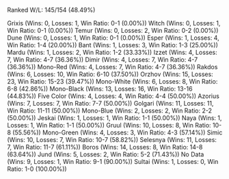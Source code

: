 Ranked W/L: 145/154 (48.49%)

Grixis (Wins: 0, Losses: 1, Win Ratio: 0-1 (0.00%))
Witch (Wins: 0, Losses: 1, Win Ratio: 0-1 (0.00%))
Temur (Wins: 0, Losses: 2, Win Ratio: 0-2 (0.00%))
Dune (Wins: 0, Losses: 1, Win Ratio: 0-1 (0.00%))
Esper (Wins: 1, Losses: 4, Win Ratio: 1-4 (20.00%))
Bant (Wins: 1, Losses: 3, Win Ratio: 1-3 (25.00%))
Mardu (Wins: 1, Losses: 2, Win Ratio: 1-2 (33.33%))
Izzet (Wins: 4, Losses: 7, Win Ratio: 4-7 (36.36%))
Dimir (Wins: 4, Losses: 7, Win Ratio: 4-7 (36.36%))
Mono-Red (Wins: 4, Losses: 7, Win Ratio: 4-7 (36.36%))
Rakdos (Wins: 6, Losses: 10, Win Ratio: 6-10 (37.50%))
Orzhov (Wins: 15, Losses: 23, Win Ratio: 15-23 (39.47%))
Mono-White (Wins: 6, Losses: 8, Win Ratio: 6-8 (42.86%))
Mono-Black (Wins: 13, Losses: 16, Win Ratio: 13-16 (44.83%))
Five Color (Wins: 4, Losses: 4, Win Ratio: 4-4 (50.00%))
Azorius (Wins: 7, Losses: 7, Win Ratio: 7-7 (50.00%))
Golgari (Wins: 11, Losses: 11, Win Ratio: 11-11 (50.00%))
Mono-Blue (Wins: 2, Losses: 2, Win Ratio: 2-2 (50.00%))
Jeskai (Wins: 1, Losses: 1, Win Ratio: 1-1 (50.00%))
Naya (Wins: 1, Losses: 1, Win Ratio: 1-1 (50.00%))
Gruul (Wins: 10, Losses: 8, Win Ratio: 10-8 (55.56%))
Mono-Green (Wins: 4, Losses: 3, Win Ratio: 4-3 (57.14%))
Simic (Wins: 10, Losses: 7, Win Ratio: 10-7 (58.82%))
Selesnya (Wins: 11, Losses: 7, Win Ratio: 11-7 (61.11%))
Boros (Wins: 14, Losses: 8, Win Ratio: 14-8 (63.64%))
Jund (Wins: 5, Losses: 2, Win Ratio: 5-2 (71.43%))
No Data (Wins: 9, Losses: 1, Win Ratio: 9-1 (90.00%))
Sultai (Wins: 1, Losses: 0, Win Ratio: 1-0 (100.00%))
